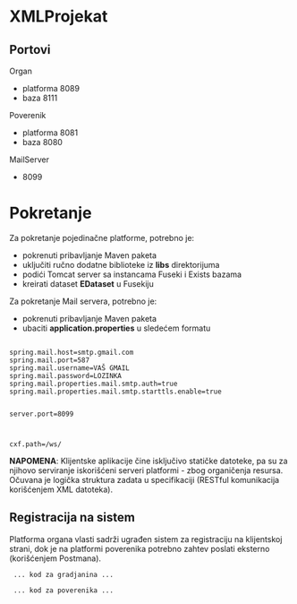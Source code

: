 # XMLProjekat

## Portovi

Organ
- platforma 8089
- baza 8111

Poverenik
- platforma 8081
- baza 8080

MailServer
- 8099

# Pokretanje

Za pokretanje pojedinačne platforme, potrebno je:
- pokrenuti pribavljanje Maven paketa
- uključiti ručno dodatne biblioteke iz **libs** direktorijuma
- podići Tomcat server sa instancama Fuseki i Exists bazama
- kreirati dataset **EDataset** u Fusekiju

Za pokretanje Mail servera, potrebno je:
- pokrenuti pribavljanje Maven paketa
- ubaciti **application.properties** u sledećem formatu

<code>
spring.mail.host=smtp.gmail.com
spring.mail.port=587
spring.mail.username=VAŠ GMAIL
spring.mail.password=LOZINKA
spring.mail.properties.mail.smtp.auth=true
spring.mail.properties.mail.smtp.starttls.enable=true

server.port=8099

cxf.path=/ws/
</code>

**NAPOMENA**: Klijentske aplikacije čine isključivo statičke datoteke, pa su za njihovo serviranje iskorišćeni serveri platformi - zbog organičenja resursa. Očuvana je logička struktura zadata u specifikaciji (RESTful komunikacija korišćenjem XML datoteka).

## Registracija na sistem

Platforma organa vlasti sadrži ugrađen sistem za registraciju na klijentskoj strani, dok je na platformi poverenika potrebno zahtev poslati eksterno (korišćenjem Postmana).

<code> ... kod za gradjanina ... </code>

<code> ... kod za poverenika ... </code>
